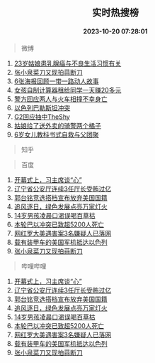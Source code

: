 <div align="center"><h2>实时热搜榜</h2><h4>2023-10-20 07:28:01</h4></div>

> 微博  

1. [23岁姑娘患乳腺癌与不良生活习惯有关](https://s.weibo.com/weibo?q=%2323%E5%B2%81%E5%A7%91%E5%A8%98%E6%82%A3%E4%B9%B3%E8%85%BA%E7%99%8C%E4%B8%8E%E4%B8%8D%E8%89%AF%E7%94%9F%E6%B4%BB%E4%B9%A0%E6%83%AF%E6%9C%89%E5%85%B3%23&t=31&band_rank=1&Refer=top)<br />
2. [张小泉菜刀又现拍蒜断刀](https://s.weibo.com/weibo?q=%23%E5%BC%A0%E5%B0%8F%E6%B3%89%E8%8F%9C%E5%88%80%E5%8F%88%E7%8E%B0%E6%8B%8D%E8%92%9C%E6%96%AD%E5%88%80%23&t=31&band_rank=2&Refer=top)<br />
3. [6张海报回顾一带一路动人故事](https://s.weibo.com/weibo?q=%236%E5%BC%A0%E6%B5%B7%E6%8A%A5%E5%9B%9E%E9%A1%BE%E4%B8%80%E5%B8%A6%E4%B8%80%E8%B7%AF%E5%8A%A8%E4%BA%BA%E6%95%85%E4%BA%8B%23&t=31&band_rank=3&Refer=top)<br />
4. [女孩自制计算器租给同学一天赚20多元](https://s.weibo.com/weibo?q=%23%E5%A5%B3%E5%AD%A9%E8%87%AA%E5%88%B6%E8%AE%A1%E7%AE%97%E5%99%A8%E7%A7%9F%E7%BB%99%E5%90%8C%E5%AD%A6%E4%B8%80%E5%A4%A9%E8%B5%9A20%E5%A4%9A%E5%85%83%23&t=31&band_rank=4&Refer=top)<br />
5. [警方回应两人与火车相撞不幸身亡](https://s.weibo.com/weibo?q=%23%E8%AD%A6%E6%96%B9%E5%9B%9E%E5%BA%94%E4%B8%A4%E4%BA%BA%E4%B8%8E%E7%81%AB%E8%BD%A6%E7%9B%B8%E6%92%9E%E4%B8%8D%E5%B9%B8%E8%BA%AB%E4%BA%A1%23&t=31&band_rank=5&Refer=top)<br />
6. [以色列巴勒斯坦冲突](https://s.weibo.com/weibo?q=%23%E4%BB%A5%E8%89%B2%E5%88%97%E5%B7%B4%E5%8B%92%E6%96%AF%E5%9D%A6%E5%86%B2%E7%AA%81%23&t=31&band_rank=6&Refer=top)<br />
7. [G2回应抽中TheShy](https://s.weibo.com/weibo?q=%23G2%E5%9B%9E%E5%BA%94%E6%8A%BD%E4%B8%ADTheShy%23&t=31&band_rank=7&Refer=top)<br />
8. [姑娘给了送外卖的骑警两个橘子](https://s.weibo.com/weibo?q=%23%E5%A7%91%E5%A8%98%E7%BB%99%E4%BA%86%E9%80%81%E5%A4%96%E5%8D%96%E7%9A%84%E9%AA%91%E8%AD%A6%E4%B8%A4%E4%B8%AA%E6%A9%98%E5%AD%90%23&t=31&band_rank=8&Refer=top)<br />
9. [6岁女儿教科书式自救与父团聚](https://s.weibo.com/weibo?q=%236%E5%B2%81%E5%A5%B3%E5%84%BF%E6%95%99%E7%A7%91%E4%B9%A6%E5%BC%8F%E8%87%AA%E6%95%91%E4%B8%8E%E7%88%B6%E5%9B%A2%E8%81%9A%23&t=31&band_rank=9&Refer=top)<br />

> 知乎  


> 百度  

1. [开幕式上，习主席谈“心”](https://www.baidu.com/s?wd=%E5%BC%80%E5%B9%95%E5%BC%8F%E4%B8%8A%EF%BC%8C%E4%B9%A0%E4%B8%BB%E5%B8%AD%E8%B0%88%E2%80%9C%E5%BF%83%E2%80%9D&sa=fyb_news&rsv_dl=fyb_news)<br />
2. [辽宁省公安厅连续3任厅长受贿过亿](https://www.baidu.com/s?wd=%E8%BE%BD%E5%AE%81%E7%9C%81%E5%85%AC%E5%AE%89%E5%8E%85%E8%BF%9E%E7%BB%AD3%E4%BB%BB%E5%8E%85%E9%95%BF%E5%8F%97%E8%B4%BF%E8%BF%87%E4%BA%BF&sa=fyb_news&rsv_dl=fyb_news)<br />
3. [郭台铭竞选搭档宣布放弃美国国籍](https://www.baidu.com/s?wd=%E9%83%AD%E5%8F%B0%E9%93%AD%E7%AB%9E%E9%80%89%E6%90%AD%E6%A1%A3%E5%AE%A3%E5%B8%83%E6%94%BE%E5%BC%83%E7%BE%8E%E5%9B%BD%E5%9B%BD%E7%B1%8D&sa=fyb_news&rsv_dl=fyb_news)<br />
4. [追风逐日，绿色发展点亮万家灯火](https://www.baidu.com/s?wd=%E8%BF%BD%E9%A3%8E%E9%80%90%E6%97%A5%EF%BC%8C%E7%BB%BF%E8%89%B2%E5%8F%91%E5%B1%95%E7%82%B9%E4%BA%AE%E4%B8%87%E5%AE%B6%E7%81%AF%E7%81%AB&sa=fyb_news&rsv_dl=fyb_news)<br />
5. [14岁男孩凌晨口渴误喝百草枯](https://www.baidu.com/s?wd=14%E5%B2%81%E7%94%B7%E5%AD%A9%E5%87%8C%E6%99%A8%E5%8F%A3%E6%B8%B4%E8%AF%AF%E5%96%9D%E7%99%BE%E8%8D%89%E6%9E%AF&sa=fyb_news&rsv_dl=fyb_news)<br />
6. [本轮巴以冲突已致超5200人死亡](https://www.baidu.com/s?wd=%E6%9C%AC%E8%BD%AE%E5%B7%B4%E4%BB%A5%E5%86%B2%E7%AA%81%E5%B7%B2%E8%87%B4%E8%B6%855200%E4%BA%BA%E6%AD%BB%E4%BA%A1&sa=fyb_news&rsv_dl=fyb_news)<br />
7. [网红罗大美遇害案3名嫌疑人已落网](https://www.baidu.com/s?wd=%E7%BD%91%E7%BA%A2%E7%BD%97%E5%A4%A7%E7%BE%8E%E9%81%87%E5%AE%B3%E6%A1%883%E5%90%8D%E5%AB%8C%E7%96%91%E4%BA%BA%E5%B7%B2%E8%90%BD%E7%BD%91&sa=fyb_news&rsv_dl=fyb_news)<br />
8. [载有装甲车的美国军机抵达以色列](https://www.baidu.com/s?wd=%E8%BD%BD%E6%9C%89%E8%A3%85%E7%94%B2%E8%BD%A6%E7%9A%84%E7%BE%8E%E5%9B%BD%E5%86%9B%E6%9C%BA%E6%8A%B5%E8%BE%BE%E4%BB%A5%E8%89%B2%E5%88%97&sa=fyb_news&rsv_dl=fyb_news)<br />
9. [张小泉菜刀又现拍蒜断刀](https://www.baidu.com/s?wd=%E5%BC%A0%E5%B0%8F%E6%B3%89%E8%8F%9C%E5%88%80%E5%8F%88%E7%8E%B0%E6%8B%8D%E8%92%9C%E6%96%AD%E5%88%80&sa=fyb_news&rsv_dl=fyb_news)<br />

> 哔哩哔哩  

1. [开幕式上，习主席谈“心”](https://www.baidu.com/s?wd=%E5%BC%80%E5%B9%95%E5%BC%8F%E4%B8%8A%EF%BC%8C%E4%B9%A0%E4%B8%BB%E5%B8%AD%E8%B0%88%E2%80%9C%E5%BF%83%E2%80%9D&sa=fyb_news&rsv_dl=fyb_news)<br />
2. [辽宁省公安厅连续3任厅长受贿过亿](https://www.baidu.com/s?wd=%E8%BE%BD%E5%AE%81%E7%9C%81%E5%85%AC%E5%AE%89%E5%8E%85%E8%BF%9E%E7%BB%AD3%E4%BB%BB%E5%8E%85%E9%95%BF%E5%8F%97%E8%B4%BF%E8%BF%87%E4%BA%BF&sa=fyb_news&rsv_dl=fyb_news)<br />
3. [郭台铭竞选搭档宣布放弃美国国籍](https://www.baidu.com/s?wd=%E9%83%AD%E5%8F%B0%E9%93%AD%E7%AB%9E%E9%80%89%E6%90%AD%E6%A1%A3%E5%AE%A3%E5%B8%83%E6%94%BE%E5%BC%83%E7%BE%8E%E5%9B%BD%E5%9B%BD%E7%B1%8D&sa=fyb_news&rsv_dl=fyb_news)<br />
4. [追风逐日，绿色发展点亮万家灯火](https://www.baidu.com/s?wd=%E8%BF%BD%E9%A3%8E%E9%80%90%E6%97%A5%EF%BC%8C%E7%BB%BF%E8%89%B2%E5%8F%91%E5%B1%95%E7%82%B9%E4%BA%AE%E4%B8%87%E5%AE%B6%E7%81%AF%E7%81%AB&sa=fyb_news&rsv_dl=fyb_news)<br />
5. [14岁男孩凌晨口渴误喝百草枯](https://www.baidu.com/s?wd=14%E5%B2%81%E7%94%B7%E5%AD%A9%E5%87%8C%E6%99%A8%E5%8F%A3%E6%B8%B4%E8%AF%AF%E5%96%9D%E7%99%BE%E8%8D%89%E6%9E%AF&sa=fyb_news&rsv_dl=fyb_news)<br />
6. [本轮巴以冲突已致超5200人死亡](https://www.baidu.com/s?wd=%E6%9C%AC%E8%BD%AE%E5%B7%B4%E4%BB%A5%E5%86%B2%E7%AA%81%E5%B7%B2%E8%87%B4%E8%B6%855200%E4%BA%BA%E6%AD%BB%E4%BA%A1&sa=fyb_news&rsv_dl=fyb_news)<br />
7. [网红罗大美遇害案3名嫌疑人已落网](https://www.baidu.com/s?wd=%E7%BD%91%E7%BA%A2%E7%BD%97%E5%A4%A7%E7%BE%8E%E9%81%87%E5%AE%B3%E6%A1%883%E5%90%8D%E5%AB%8C%E7%96%91%E4%BA%BA%E5%B7%B2%E8%90%BD%E7%BD%91&sa=fyb_news&rsv_dl=fyb_news)<br />
8. [载有装甲车的美国军机抵达以色列](https://www.baidu.com/s?wd=%E8%BD%BD%E6%9C%89%E8%A3%85%E7%94%B2%E8%BD%A6%E7%9A%84%E7%BE%8E%E5%9B%BD%E5%86%9B%E6%9C%BA%E6%8A%B5%E8%BE%BE%E4%BB%A5%E8%89%B2%E5%88%97&sa=fyb_news&rsv_dl=fyb_news)<br />
9. [张小泉菜刀又现拍蒜断刀](https://www.baidu.com/s?wd=%E5%BC%A0%E5%B0%8F%E6%B3%89%E8%8F%9C%E5%88%80%E5%8F%88%E7%8E%B0%E6%8B%8D%E8%92%9C%E6%96%AD%E5%88%80&sa=fyb_news&rsv_dl=fyb_news)<br />
